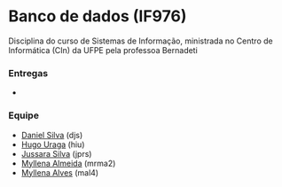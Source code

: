 <h1><b>Banco de dados (IF976)</b></h1>

   Disciplina do curso de Sistemas de Informação, ministrada no Centro de Informática (CIn) da UFPE pela professoa Bernadeti

<h3><b>Entregas</b></h3>
<ul>
    <li></li>
</ul>

<h3>Equipe</h3>
<ul>
    <li><a href="https://github.com/shirubadan">Daniel Silva</a> (djs)</li>
    <li><a href="https://github.com/hugouraga">Hugo Uraga</a> (hiu)</li>
    <li><a href="https://github.com/jussararodrigues">Jussara Silva</a> (jprs)</li>
    <li><a href="https://github.com/MyllenaAlmeida">Myllena Almeida</a> (mrma2)</li>
    <li><a href="https://github.com/myllenaalves">Myllena Alves</a> (mal4)</li> 
</ul>


